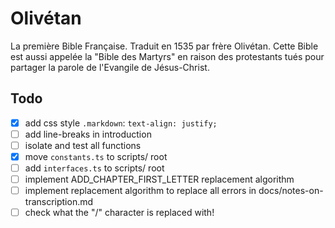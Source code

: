 # Olivétan

La première Bible Française. Traduit en 1535 par frère Olivétan. Cette Bible est aussi appelée la "Bible des Martyrs" en raison des protestants tués pour partager la parole de l'Evangile de Jésus-Christ.

## Todo

- [x] add css style `.markdown`: `text-align: justify;`
- [ ] add line-breaks in introduction
- [ ] isolate and test all functions
- [x] move `constants.ts` to scripts/ root
- [ ] add `interfaces.ts` to scripts/ root
- [ ] implement ADD_CHAPTER_FIRST_LETTER replacement algorithm
- [ ] implement replacement algorithm to replace all errors in docs/notes-on-transcription.md
- [ ] check what the "/" character is replaced with!
